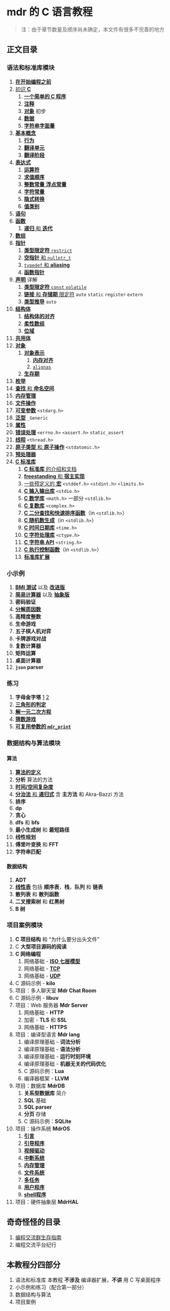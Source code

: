 # mdr 的 C 语言教程

> 注：由于章节数量及顺序尚未确定，本文件有很多不完善的地方

## 正文目录

### 语法和标准库模块

1. [**在开始编程之前**](/教程/正文/语法和标准库/1_在开始编程之前.md)
2. [初识 **C**](/教程/正文/语法和标准库/2_初识C.md)
   1. [**一个简单的 C 程序**](/教程/正文/语法和标准库/2_初识C/2_1_一个简单的C程序.md)
   2. [**注释**](/教程/正文/语法和标准库/2_初识C/2_2_注释.md)
   3. [**对象**](/教程/正文/语法和标准库/2_初识C/2_3_C对象_初步.md) 初步
   4. [**数据**](/教程/正文/语法和标准库/2_初识C/2_4_数据.md)
   5. [**字符串字面量**](/教程/正文/语法和标准库/2_初识C/2_5_字符串字面量.md)
3. [**基本概念**](/教程/正文/语法和标准库/3_基本概念.md)
   1. [**行为**](/教程/正文/语法和标准库/3_基本概念/3_1_行为.md)
   2. [**翻译单元**](/教程/正文/语法和标准库/3_基本概念/3_2_翻译单元.md)
   3. [**翻译阶段**](/教程/正文/语法和标准库/3_基本概念/3_3_翻译阶段.md)
4. [**表达式**](/教程/正文/语法和标准库/4_表达式.md)
   1. [**运算符**](/教程/正文/语法和标准库/4_表达式/4_1_运算符.md)
   2. [**求值顺序**](/教程/正文/语法和标准库/4_表达式/4_2_求值顺序.md)
   3. [**整数常量** **浮点常量**](/教程/正文/语法和标准库/4_表达式/4_3_整数常量_浮点常量.md)
   4. [**字符常量**](/教程/正文/语法和标准库/4_表达式/4_4_字符常量.md)
   5. [**隐式转换**](/教程/正文/语法和标准库/4_表达式/4_5_隐式转换.md)
   6. [**值类别**](/教程/正文/语法和标准库/4_表达式/4_6_值类别.md)
5. [**语句**](/教程/正文/语法和标准库/5_语句.md)
6. [**函数**](/教程/正文/语法和标准库/6_函数.md)
   1. [**递归** 和 **迭代**](/教程/正文/语法和标准库/6_函数/6_1_递归和迭代.md)
7. [**数组**](/教程/正文/语法和标准库/7_数组.md)
8. [**指针**](/教程/正文/语法和标准库/8_指针.md)
   1. [**类型限定符** `restrict`](/教程/正文/语法和标准库/8_指针/8_1_restrict.md)
   2. [**空指针** 和 `nullptr_t`](/教程/正文/语法和标准库/8_指针/8_2_空指针.md)
   3. [`typedef` 和 **aliasing**](/教程/正文/语法和标准库/8_指针/8_3_typedef_aliasing.md)
   4. [**函数指针**](/教程/正文/语法和标准库/8_指针/8_4_函数指针.md)
9. [**声明**](/教程/正文/语法和标准库/9_声明.md) 详解
    1. [**类型限定符** `const` `volatile`](/教程/正文/语法和标准库/9_声明/9_1_const_volatile.md)
    2. [**链接** 和 **存储期** 限定符](/教程/正文/语法和标准库/9_声明/9_2_auto_static_register_extern.md) `auto` `static` `register` `extern`
    3. [**类型推导**](/教程/正文/语法和标准库/9_声明/9_3_类型推导.md) `auto`
10. [**结构体**](/教程/正文/语法和标准库/10_结构体.md)
    1. [**结构体的对齐**](/教程/正文/语法和标准库/10_结构体/10_1_结构体对齐.md)
    2. [**柔性数组**](/教程/正文/语法和标准库/10_结构体/10_2_柔性数组.md)
    3. [**位域**](/教程/正文/语法和标准库/10_结构体/10_3_位域.md)
11. [**共用体**](/教程/正文/语法和标准库/11_共用体.md)
12. [**对象**](/教程/正文/语法和标准库/12_对象.md)
    1. [**对象表示**](/教程/正文/语法和标准库/12_对象/12_1_对象表示.md)
        1. [**内存对齐**](/教程/正文/语法和标准库/12_对象/12_1_对象表示/12_1_1_内存对齐.md)
        2. [`alignas`](/教程/正文/语法和标准库/12_对象/12_1_对象表示/12_1_2_alignas.md)
    2. [**生存期**](/教程/正文/语法和标准库/12_对象/12_2_生存期.md)
13. [**枚举**](/教程/正文/语法和标准库/13_枚举.md)
14. [**查找** 和 **命名空间**](/教程/正文/语法和标准库/14_查找_命名空间.md)
15. [**内存管理**](/教程/正文/语法和标准库/15_内存管理.md)
16. [**文件操作**](/教程/正文/语法和标准库/16_文件操作.md)
17. [**可变参数**](/教程/正文/语法和标准库/17_可变参数.md) `<stdarg.h>`
18. [**泛型**](/教程/正文/语法和标准库/18_泛型选择.md) `_Generic`
19. [**属性**](/教程/正文/语法和标准库/19_属性.md)
20. [**错误处理**](/教程/正文/语法和标准库/20_错误处理.md) `<errno.h>` `<assert.h>` `static_assert`
21. [**线程**](/教程/正文/语法和标准库/21_线程.md) `<thread.h>`
22. [**原子类型** 和 **原子操作**](/教程/正文/语法和标准库/22_原子.md) `<stdatomic.h>`
23. [**预处理器**](/教程/正文/语法和标准库/23_预处理器.md)
24. [**C 标准库**](/教程/正文/语法和标准库/24_C标准库.md)
    1. [**C 标准库** 的介绍和文档](/教程/正文/语法和标准库/24_C标准库/24_1_C标准库的介绍和文档.md)
    2. [**freestanding** 和 **宿主实现**](/教程/正文/语法和标准库/24_C标准库/24_2_freestanding_宿主实现.md)
    3. [一些预定义的 **宏**](/教程/正文/语法和标准库/24_C标准库/24_3_C预定义宏) `<stddef.h>` `<stdint.h>` `<limits.h>`
    4. [**C 输入输出库**](/教程/正文/语法和标准库/24_C标准库/24_4_C输入输出库.md) `<stdio.h>`
    5. [**C 数学库**](/教程/正文/语法和标准库/24_C标准库/24_5_C数学库.md) `<math.h>` 一部分 `<stdlib.h>`
    6. [**C 复数库**](/教程/正文/语法和标准库/24_C标准库/24_6_C复数库.md) `<complex.h>`
    7. [**C 二分查找和快速排序函数**](/教程/正文/语法和标准库/24_C标准库/24_7_二分查找与快排.md)（in `<stdlib.h>`）
    8. [**C 随机数生成**](/教程/正文/语法和标准库/24_C标准库/24_8_随机数生成.md)（in `<stdlib.h>`）
    9. [**C 时间日期库**](/教程/正文/语法和标准库/24_C标准库/24_9_C时间日期库.md) `<time.h>`
    10. [**C 字符处理库**](/教程/正文/语法和标准库/24_C标准库/24_10_C字符处理库.md) `<ctype.h>`
    11. [**C 字符串 API**](/教程/正文/语法和标准库/24_C标准库/24_11_字符串API.md) `<string.h>`
    12. [**C 执行控制函数**](/教程/正文/语法和标准库/24_C标准库/24_12_执行控制函数.md)（in `<stdlib.h>`）
    13. [**标准库扩展**](/教程/正文/语法和标准库/24_C标准库/24_13_标准库扩展.md)

### 小示例

1. [**BMI 测试**](/教程/示例代码/语法和标准库/8_BMI测试.c) 以及 [**改进版**](/教程/示例代码/语法和标准库/10_改进的BMI测试.c)
2. [**简易计算器**](/教程/示例代码/语法和标准库/12_简易计算器.c) 以及 [**抽象版**](/教程/示例代码/语法和标准库/也许是简易计算器.c)
3. **密码验证**
4. [**分解质因数**](/教程/示例代码/语法和标准库/质因数分解.c)
5. **高精度整数**
6. **生命游戏**
7. **五子棋人机对弈**
8. **卡牌游戏对战**
9. **复数计算器**
10. **矩阵运算**
11. **桌面计算器**
12. **`json` parser**

### 练习

1. **字母金字塔** [1](/教程/示例代码/练习/1_字母金字塔_1.c) [2](/教程/示例代码/练习/1_字母金字塔_2.c)
2. [**三角形的判定**](/教程/示例代码/练习/2_三角形的判定.c)
3. [**解一元二次方程**](/教程/示例代码/练习/3_一元二次方程.c)
4. [**猜数游戏**](/教程/示例代码/练习/unk_猜数游戏.c)
5. [**可复用参数的 `mdr_print`**](/教程/示例代码/练习/unk_mdrprint.c)

### 数据结构与算法模块

#### 算法

1. [**算法的定义**](/教程/正文/数据结构与算法/算法/1_什么是算法.md)
2. **分析** 算法的方法
3. [**时间/空间复杂度**](/教程/正文/数据结构与算法/算法/3_算法的时间和空间复杂度.md)
4. [**分治法** 和 **递归式**](/教程/正文/数据结构与算法/算法/4_分治法和递归式.md) 含 **主方法** 和 Akra-Bazzi 方法
5. **排序**
6. **dp**
7. **贪心**
8. **dfs** 和 **bfs**
9. **最小生成树** 和 **最短路径**
10. **线性规划**
11. **傅里叶变换** 和 **FFT**
12. **字符串匹配**

#### 数据结构

1. **ADT**
2. [**线性表**](/教程/正文/数据结构与算法/数据结构/1_线性表.md) 包括 **顺序表**，**栈**，**队列** 和 **链表**
3. **散列表** 和 **散列函数**
4. **二叉搜索树** 和 **红黑树**
5. **B 树**

### 项目案例模块

1. **C 项目结构** 和 “为什么要分出头文件”
2. C **大型项目源码的阅读**
3. **C 网络编程**
   1. 网络基础 - [**ISO 七层模型**](/教程/正文/项目/74_ISO七层模型.md)
   2. 网络基础 - [**TCP**](/教程/正文/项目/75_TCP.md)
   3. 网络基础 - [**UDP**](/教程/正文/项目/76_UDP.md)
4. C 源码示例 - **kilo**
5. 项目：多人聊天室 **Mdr Chat Room**
6. C 源码示例 - **libuv**
7. 项目：Web 服务器 **Mdr Server**
    1. 网络基础 - **HTTP**
    2. 加密 - **TLS** 和 **SSL**
    3. 网络基础 - **HTTPS**
8. 项目：编译型语言 **Mdr lang**
    1. 编译原理基础 - **词法分析**
    2. 编译原理基础 - **语法分析**
    3. 编译原理基础 - **运行时刻环境**
    4. 编译原理基础 - **机器无关的代码优化**
    5. C 源码示例：**Lua**
    6. 编译器框架 - **LLVM**
9. 项目：数据库 **MdrDB**
    1. **关系型数据库** 简介
    2. **SQL** 基础
    3. **SQL parser**
    4. **分页** 存储
    5. C 源码示例：**SQLite**
10. 项目：操作系统 **MdrOS**
    1. [**引言**](/教程/正文/项目/MdrOS/root.md)
    2. [**引导程序**](/教程/正文/项目/MdrOS/bootloader.md)
    3. [**视频驱动**](/教程/正文/项目/MdrOS/video_driver.md)
    4. [**中断系统**](/教程/正文/项目/MdrOS/interrupt.md)
    5. [**内存管理**](/教程/正文/项目/MdrOS/memory.md)
    6. [**文件系统**](/教程/正文/项目/MdrOS/filesystem.md)
    7. [**多任务**](/教程/正文/项目/MdrOS/task.md)
    8. [**用户程序**](/教程/正文/项目/MdrOS/application.md)
    9. [**shell程序**](/教程/正文/项目/MdrOS/shell.md)
11. 项目：硬件抽象层 **MdrHAL**

## 奇奇怪怪的目录

1. [编程交流群生存指南](/杂项/技术无关/1_编程交流群生存指南.md)
2. 编程交流平台纪行

## 本教程分四部分

1. 语法和标准库
   本教程 **不涉及** 编译器扩展，**不讲** 用 C 写桌面程序
2. 小示例和练习（配合第一部分）
3. 数据结构与算法
4. 项目案例
